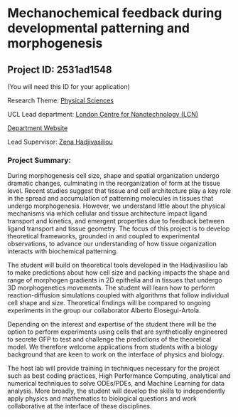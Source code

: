 # Mechanochemical feedback during developmental patterning and morphogenesis

## Project ID: **2531ad1548**
(You will need this ID for your application)

Research Theme: [Physical Sciences](../themes/physical-sciences.md)

UCL Lead department: [London Centre for Nanotechnology (LCN)](../departments/london-centre-for-nanotechnology.md)

[Department Website](https://www.london-nano.com)

Lead Supervisor: [Zena Hadjivasiliou](https://profiles.ucl.ac.uk/26843)

### Project Summary:

During morphogenesis cell size, shape and spatial organization undergo dramatic changes, culminating in the reorganization of form at the tissue level. Recent studies suggest that tissue and cell architecture play a key role in the spread and accumulation of patterning molecules in tissues that undergo morphogenesis. However, we understand little about the physical mechanisms via which cellular and tissue architecture impact ligand transport and kinetics, and emergent properties due to feedback between ligand transport and tissue geometry. The focus of this project is to develop theoretical frameworks, grounded in and coupled to experimental observations, to advance our understanding of how tissue organization interacts with biochemical patterning.

The student will build on theoretical tools developed in the Hadjivasiliou lab to make predictions about how cell size and packing impacts the shape and range of morphogen gradients in 2D epithelia and in tissues that undergo 3D morphogenetics movements. The student will learn how to perform reaction-diffusion simulations coupled with algorithms that follow individual cell shape and size. Theoretical findings will be compared to ongoing experiments in the group our collaborator Alberto Elosegui-Artola. 

Depending on the interest and expertise of the student there will be the option to perform experiments using cells that are synthetically engineered to secrete GFP to test and challenge the predictions of the theoretical model. We therefore welcome applications from students with a biology background that are keen to work on the interface of physics and biology. 

The host lab will provide training in techniques necessary for the project such as best coding practices, High Performance Computing, analytical and numerical techniques to solve ODEs/PDEs, and Machine Learning for data analysis. More broadly, the student will develop the skills to independently apply physics and mathematics to biological questions and work collaborative at the interface of these disciplines.
